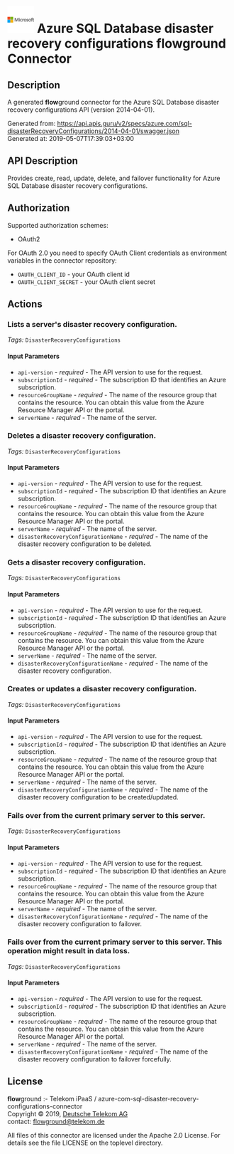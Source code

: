 # ![LOGO](logo.png) Azure SQL Database disaster recovery configurations **flow**ground Connector

## Description

A generated **flow**ground connector for the Azure SQL Database disaster recovery configurations API (version 2014-04-01).

Generated from: https://api.apis.guru/v2/specs/azure.com/sql-disasterRecoveryConfigurations/2014-04-01/swagger.json<br/>
Generated at: 2019-05-07T17:39:03+03:00

## API Description

Provides create, read, update, delete, and failover functionality for Azure SQL Database disaster recovery configurations.

## Authorization

Supported authorization schemes:
- OAuth2

For OAuth 2.0 you need to specify OAuth Client credentials as environment variables in the connector repository:
* `OAUTH_CLIENT_ID` - your OAuth client id
* `OAUTH_CLIENT_SECRET` - your OAuth client secret

## Actions

### Lists a server's disaster recovery configuration.

*Tags:* `DisasterRecoveryConfigurations`

#### Input Parameters
* `api-version` - _required_ - The API version to use for the request.
* `subscriptionId` - _required_ - The subscription ID that identifies an Azure subscription.
* `resourceGroupName` - _required_ - The name of the resource group that contains the resource. You can obtain this value from the Azure Resource Manager API or the portal.
* `serverName` - _required_ - The name of the server.

### Deletes a disaster recovery configuration.

*Tags:* `DisasterRecoveryConfigurations`

#### Input Parameters
* `api-version` - _required_ - The API version to use for the request.
* `subscriptionId` - _required_ - The subscription ID that identifies an Azure subscription.
* `resourceGroupName` - _required_ - The name of the resource group that contains the resource. You can obtain this value from the Azure Resource Manager API or the portal.
* `serverName` - _required_ - The name of the server.
* `disasterRecoveryConfigurationName` - _required_ - The name of the disaster recovery configuration to be deleted.

### Gets a disaster recovery configuration.

*Tags:* `DisasterRecoveryConfigurations`

#### Input Parameters
* `api-version` - _required_ - The API version to use for the request.
* `subscriptionId` - _required_ - The subscription ID that identifies an Azure subscription.
* `resourceGroupName` - _required_ - The name of the resource group that contains the resource. You can obtain this value from the Azure Resource Manager API or the portal.
* `serverName` - _required_ - The name of the server.
* `disasterRecoveryConfigurationName` - _required_ - The name of the disaster recovery configuration.

### Creates or updates a disaster recovery configuration.

*Tags:* `DisasterRecoveryConfigurations`

#### Input Parameters
* `api-version` - _required_ - The API version to use for the request.
* `subscriptionId` - _required_ - The subscription ID that identifies an Azure subscription.
* `resourceGroupName` - _required_ - The name of the resource group that contains the resource. You can obtain this value from the Azure Resource Manager API or the portal.
* `serverName` - _required_ - The name of the server.
* `disasterRecoveryConfigurationName` - _required_ - The name of the disaster recovery configuration to be created/updated.

### Fails over from the current primary server to this server.

*Tags:* `DisasterRecoveryConfigurations`

#### Input Parameters
* `api-version` - _required_ - The API version to use for the request.
* `subscriptionId` - _required_ - The subscription ID that identifies an Azure subscription.
* `resourceGroupName` - _required_ - The name of the resource group that contains the resource. You can obtain this value from the Azure Resource Manager API or the portal.
* `serverName` - _required_ - The name of the server.
* `disasterRecoveryConfigurationName` - _required_ - The name of the disaster recovery configuration to failover.

### Fails over from the current primary server to this server. This operation might result in data loss.

*Tags:* `DisasterRecoveryConfigurations`

#### Input Parameters
* `api-version` - _required_ - The API version to use for the request.
* `subscriptionId` - _required_ - The subscription ID that identifies an Azure subscription.
* `resourceGroupName` - _required_ - The name of the resource group that contains the resource. You can obtain this value from the Azure Resource Manager API or the portal.
* `serverName` - _required_ - The name of the server.
* `disasterRecoveryConfigurationName` - _required_ - The name of the disaster recovery configuration to failover forcefully.

## License

**flow**ground :- Telekom iPaaS / azure-com-sql-disaster-recovery-configurations-connector<br/>
Copyright © 2019, [Deutsche Telekom AG](https://www.telekom.de)<br/>
contact: flowground@telekom.de

All files of this connector are licensed under the Apache 2.0 License. For details
see the file LICENSE on the toplevel directory.
